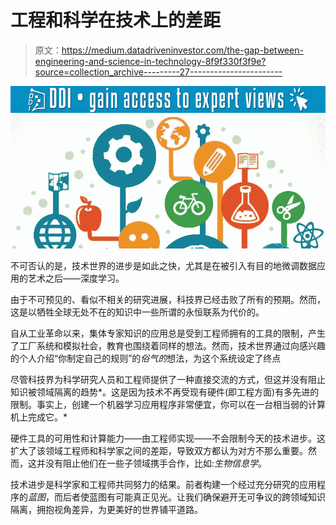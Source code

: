 # 工程和科学在技术上的差距

> 原文：<https://medium.datadriveninvestor.com/the-gap-between-engineering-and-science-in-technology-8f9f330f3f9e?source=collection_archive---------27----------------------->

[![](img/875ab12dc551ff1729b78916ae0fc060.png)](http://www.track.datadriveninvestor.com/1B9E)![](img/19a58273a3ed47f7fec7fbdca947914e.png)

不可否认的是，技术世界的进步是如此之快，尤其是在被引入有目的地微调数据应用的艺术之后——深度学习。

由于不可预见的、看似不相关的研究进展，科技界已经击败了所有的预期。然而，这是以牺牲全球无处不在的知识中一些所谓的永恒联系为代价的。

自从工业革命以来，集体专家知识的应用总是受到工程师拥有的工具的限制，产生了工厂系统和模拟社会，教育也围绕着同样的想法。然而，技术世界通过向感兴趣的个人介绍“你制定自己的规则”的*俗气的*想法，为这个系统设定了终点

尽管科技界为科学研究人员和工程师提供了一种直接交流的方式，但这并没有阻止知识被领域隔离的趋势*。这是因为技术不再受现有硬件(即工程方面)有多先进的限制。事实上，创建一个机器学习应用程序非常便宜，你可以在一台相当弱的计算机上完成它。*

硬件工具的可用性和计算能力——由工程师实现——不会限制今天的技术进步。这扩大了该领域工程师和科学家之间的差距，导致双方都认为对方不那么重要。然而，这并没有阻止他们在一些子领域携手合作，比如:*生物信息学*。

技术进步是科学家和工程师共同努力的结果。前者构建一个经过充分研究的应用程序的*蓝图*，而后者使蓝图有可能真正见光。让我们确保避开无可争议的跨领域知识隔离，拥抱视角差异，为更美好的世界铺平道路。